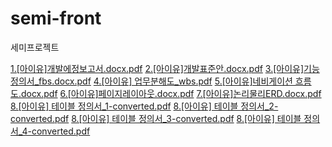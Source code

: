 # semi-front
세미프로젝트

[1.[아이유]개발에정보고서.docx.pdf](https://github.com/MinYoop/semi-front/files/3215290/1.docx.pdf)
[2.[아이유]개발표준안.docx.pdf](https://github.com/MinYoop/semi-front/files/3215291/2.docx.pdf)
[3.[아이유]기능정의서_fbs.docx.pdf](https://github.com/MinYoop/semi-front/files/3215292/3._fbs.docx.pdf)
[4.[아이유] 업무분해도_wbs.pdf](https://github.com/MinYoop/semi-front/files/3215293/4._wbs.pdf)
[5.[아이유]네비게이션 흐름도.docx.pdf](https://github.com/MinYoop/semi-front/files/3215294/5.docx.pdf)
[6.[아이유]페이지레이아웃.docx.pdf](https://github.com/MinYoop/semi-front/files/3215295/6.docx.pdf)
[7.[아이유]논리물리ERD.docx.pdf](https://github.com/MinYoop/semi-front/files/3215296/7.ERD.docx.pdf)
[8.[아이유] 테이블 정의서_1-converted.pdf](https://github.com/MinYoop/semi-front/files/3215297/8._1-converted.pdf)
[8.[아이유] 테이블 정의서_2-converted.pdf](https://github.com/MinYoop/semi-front/files/3215298/8._2-converted.pdf)
[8.[아이유] 테이블 정의서_3-converted.pdf](https://github.com/MinYoop/semi-front/files/3215299/8._3-converted.pdf)
[8.[아이유] 테이블 정의서_4-converted.pdf](https://github.com/MinYoop/semi-front/files/3215300/8._4-converted.pdf)
